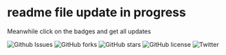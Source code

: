 # readme file update in progress

Meanwhile click on the badges and get all updates

![Github Issues](
https://img.shields.io/github/issues/vajrang-b/RPA-Developer-in-30-Days
) ![GitHub forks](	https://img.shields.io/github/forks/vajrang-b/RPA-Developer-in-30-Days) 
![GitHub stars](	https://img.shields.io/github/stars/vajrang-b/RPA-Developer-in-30-Days)
![GitHub license](	https://img.shields.io/github/license/vajrang-b/RPA-Developer-in-30-Days) ![Twitter](https://img.shields.io/twitter/url?url=https%3A%2F%2Fgithub.com%2Fvajrang-b%2FRPA-Developer-in-30-Days)
